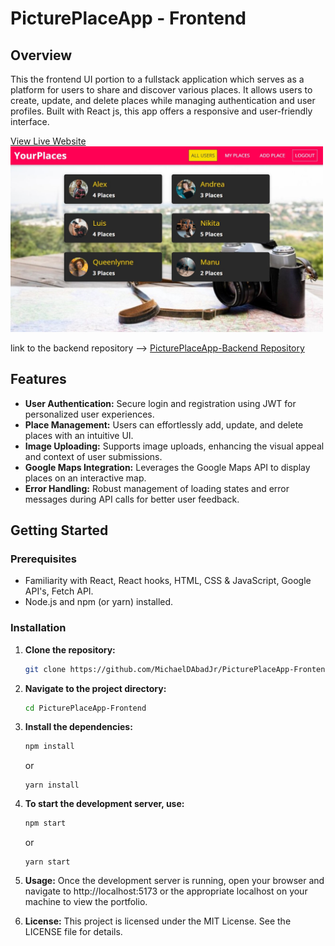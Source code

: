 # PicturePlaceApp - Frontend

## Overview

This the frontend UI portion to a fullstack application which serves as a platform for users to share and discover various places. It allows users to create, update, and delete places while managing authentication and user profiles. Built with React js, this app offers a responsive and user-friendly interface.

<a href="https://junmike-picture-place.netlify.app/" target="_blank">View Live Website</a>
<img src="https://raw.githubusercontent.com/MichaelDAbadJr/assets/refs/heads/main/PicturePlace-Cover.jpg" width="500">

link to the backend repository -->
<a href="https://github.com/MichaelDAbadJr/PicturePlaceApp-Backend/" target="_blank">PicturePlaceApp-Backend Repository</a>

## Features

- **User Authentication:** Secure login and registration using JWT for personalized user experiences.
- **Place Management:** Users can effortlessly add, update, and delete places with an intuitive UI.
- **Image Uploading:** Supports image uploads, enhancing the visual appeal and context of user submissions.
- **Google Maps Integration:** Leverages the Google Maps API to display places on an interactive map.
- **Error Handling:** Robust management of loading states and error messages during API calls for better user feedback.

## Getting Started

### Prerequisites

- Familiarity with React, React hooks, HTML, CSS & JavaScript, Google API's, Fetch API.
- Node.js and npm (or yarn) installed.

### Installation

1. **Clone the repository:**

   ```sh
   git clone https://github.com/MichaelDAbadJr/PicturePlaceApp-Frontend
   ```

2. **Navigate to the project directory:**

   ```sh
   cd PicturePlaceApp-Frontend
   ```

3. **Install the dependencies:**

   ```sh
   npm install
   ```

   or

   ```
   yarn install
   ```

4. **To start the development server, use:**

   ```sh
   npm start
   ```

   or

   ```
   yarn start
   ```

5. **Usage:**
   Once the development server is running, open your browser and navigate to http://localhost:5173 or the appropriate localhost on your machine to view the portfolio.

6. **License:**
   This project is licensed under the MIT License. See the LICENSE file for details.
